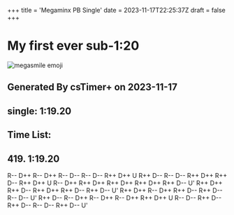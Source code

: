 +++
title = 'Megaminx PB Single'
date = 2023-11-17T22:25:37Z
draft = false
+++

# My first ever sub-1:20
![megasmile emoji](/megasmile.webp)

## Generated By csTimer+ on 2023-11-17
## single: 1:19.20

## Time List:
## 419. 1:19.20
  R-- D++ R-- D++ R-- D-- R-- D-- R++ D++ U
  R++ D-- R-- D-- R++ D++ R++ D-- R++ D++ U
  R-- D++ R++ D++ R++ D++ R++ D++ R++ D-- U'
  R++ D++ R++ D-- R++ D++ R++ D-- R++ D-- U'
  R++ D++ R-- D++ R++ D-- R++ D-- R-- D-- U'
  R++ D-- R-- D++ R-- D++ R-- D++ R++ D++ U
  R-- D-- R++ D-- R++ D-- R-- D-- R++ D-- U'
